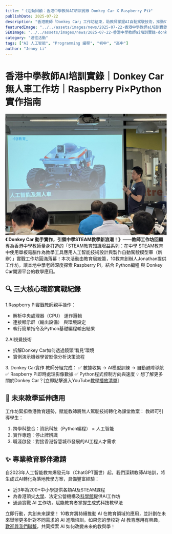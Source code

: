 ```yaml
---
title: "《活動回顧：香港中學教師AI培訓實錄 Donkey Car X Raspberry Pi》"
publishDate: 2025-07-22
description: "香港教師「Donkey Car」工作坊結束，助教師掌握AI自動駕駛技術，推動STEAM教育。旨在培養學生未來AI技能。"
featuredImage: "../../assets/images/news/2025-07-22-香港中學教師ai培訓實錄-donkey-car-raspberry-pi/image.jpg"
SEOImage: "../../assets/images/news/2025-07-22-香港中學教師ai培訓實錄-donkey-car-raspberry-pi/featuredimage.jpg"
category: "過往活動"
tags: ["AI 人工智能", "Programming 編程", "初中", "高中"]
author: "Jenny Li"
---
```


# 香港中學教師AI培訓實錄｜Donkey Car無人車工作坊｜Raspberry Pi×Python實作指南

![](../../assets/images/news/2025-07-22-香港中學教師ai培訓實錄-donkey-car-raspberry-pi/featuredimage.jpg)
**《 Donkey Car 動手實作，引領中學STEAM教學新浪潮！》——教師工作坊回顧**
專為香港中學教師量身打造的「STEAM教育知識增益系列：在中學 STEAM教育中使用單板電腦作為教學工具應用人工智能技術設計與製作自動駕駛模型車（新辦）」實戰工作坊圓滿落幕！本次活動由教育局統籌，10教育創辦人Jonathan提供工作坊，讓本地中學老師深度探索 Raspberry Pi，結合 Python編程 與 Donkey Car開源平台的教學應用。

## 🔍 三大核心環節實戰紀錄

1.Raspberry Pi實戰教師親手操作：

* 解析中央處理器（CPU） 運作邏輯
* 連接顯示屏（輸出設備） 與環境設定
* 執行簡單指令及Python基礎編程輸出結果

2.AI視覺技術

* 拆解Donkey Car如何透過鏡頭'看見'環境
* 實例演示機器學習影像分析決策流程

3\. Donkey Car實作
教師分組完成：
✅ 數據收集 → AI模型訓練 → 自動避障導航
✅ Raspberry Pi即時處理影像數據
✅ Python程式控制方向與速度
💡 想了解更多關於Donkey Car？[立即點擊進入YouTube[教學播放清單](https://youtu.be/4glPTHVXWiE?feature=shared)]

## 🚀 未來教學延伸應用

工作坊緊扣香港教育趨勢，賦能教師將無人駕駛技術轉化為課堂教案：
教師可引導學生：

1. 跨學科整合：資訊科技（Python編程） × 人工智能
2. 實作專題：停止牌辨識
3. 職涯啟發：對接香港智慧城市發展的AI工程人才需求

## ✨ 專業教育夥伴邀請

自2023年人工智能教育爆發元年（ChatGPT面世）起，我們深耕教師AI培訓，將生成式AI轉化為落地教學方案，具備豐富經驗：

* 近3年為200+中小學提供各類AI及STEAM課程
* 為香港頂尖[大學](https://youtu.be/1FxmMF0kFok?feature=shared)、法定公營機構及[科學館](https://youtu.be/vnHyImdwN_E?feature=shared)提供AI工作坊
* 通過實戰 AI 工作坊，賦能教育者掌握生成式科技教學法

立即行動，共創未來課堂！
10教育將持續推動 AI 在教育領域的應用，並計劃在未來舉辦更多針對不同需求的 AI 進階培訓。如果您的學校對 AI 教育應用有興趣，[歡迎與我們聯繫](/聯絡我們)，共同探索 AI 如何改變未來的教與學！
